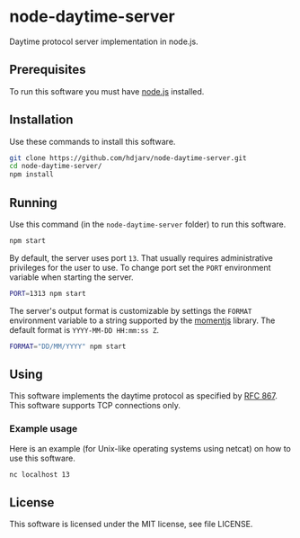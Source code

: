 # node-daytime-server

Daytime protocol server implementation in node.js.

## Prerequisites

To run this software you must have [node.js](http://nodejs.org) installed.

## Installation

Use these commands to install this software.

```sh
git clone https://github.com/hdjarv/node-daytime-server.git
cd node-daytime-server/
npm install
```

## Running

Use this command (in the `node-daytime-server` folder) to run this software.

```sh
npm start
```

By default, the server uses port `13`. That usually requires administrative privileges for the user to use. 
To change port set the `PORT` environment variable when starting the server.

```sh
PORT=1313 npm start
```

The server's output format is customizable by settings the `FORMAT` environment variable to a string supported by the [momentjs](http://momentjs.com/docs/#/displaying/format/) library. The default format is `YYYY-MM-DD HH:mm:ss Z`.

```sh
FORMAT="DD/MM/YYYY" npm start
```


## Using

This software implements the daytime protocol as specified by [RFC 867](https://tools.ietf.org/html/rfc867). This software supports TCP connections only.


### Example usage

Here is an example (for Unix-like operating systems using netcat) on how to use this software.

```sh
nc localhost 13
```

## License

This software is licensed under the MIT license, see file LICENSE.
